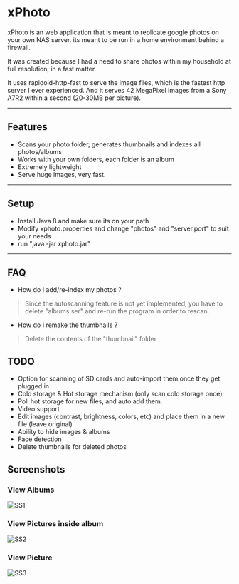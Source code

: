 # xPhoto

xPhoto is an web application that is meant to replicate google photos on your own NAS server.
its meant to  be run in a home environment behind a firewall.

It was created because I had a need to share photos within my household at full resolution, in a fast matter.

It uses rapidoid-http-fast to serve the image files, which is the fastest http server I ever experienced. And it serves 42 MegaPixel images from a Sony A7R2 within a second (20-30MB per picture). 

---


## Features

- Scans your photo folder, generates thumbnails and indexes all photos/albums
- Works with your own folders, each folder is an album
- Extremely lightweight
- Serve huge images, very fast.

---


## Setup

- Install Java 8 and make sure its on your path
- Modify xphoto.properties and change "photos" and "server.port" to suit your needs
- run "java -jar xphoto.jar"

---

## FAQ

- How do I add/re-index my photos ?

> Since the autoscanning feature is not yet implemented, you have to delete "albums.ser" and re-run the program in order to rescan.

- How do I remake the thumbnails ?

> Delete the contents of the "thumbnail" folder


## TODO

- Option for scanning of SD cards and auto-import them once they get plugged in
- Cold storage & Hot storage mechanism (only scan cold storage once)
- Poll hot storage for new files, and auto add them.
- Video support
- Edit images (contrast, brightness, colors, etc) and place them in a new file (leave original)
- Ability to hide images & albums
- Face detection 
- Delete thumbnails for deleted photos

## Screenshots

### View Albums
![SS1](https://i.imgur.com/koijIJO.jpg)

### View Pictures inside album
![SS2](https://imgur.com/H7bdIwb.jpg)

### View Picture
![SS3](https://imgur.com/HW5kMnY.jpg)